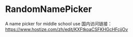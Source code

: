 # RandomNamePicker
A name picker for middle school use
国内访问链接：https://www.hostize.com/zh/edit/KXFtkoaCSFKHGcHFcjjOv
